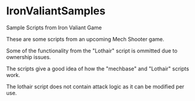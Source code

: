 # IronValiantSamples
Sample Scripts from Iron Valiant Game

These are some scripts from an upcoming Mech Shooter game.

Some of the functionality from the "Lothair" script is ommitted due to ownership issues.

The scripts give a good idea of how the "mechbase" and "Lothair" scripts work.

The lothair script does not contain attack logic as it can be modified per use.

